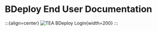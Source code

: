 # BDeploy End User Documentation

:::{align=center}
![TEA BDeploy Login](/images/logo.svg){width=200}
:::